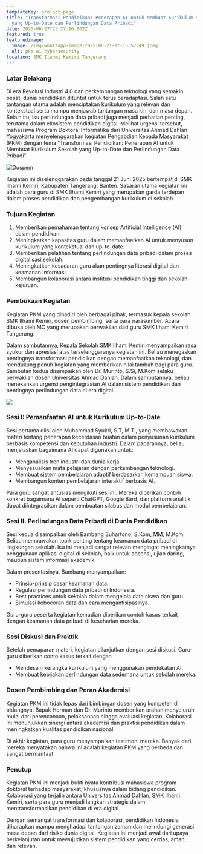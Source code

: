 ```yaml
---
templateKey: project-page
title: "Transformasi Pendidikan: Penerapan AI untuk Membuat Kurikulum Sekolah
  yang Up-to-Date dan Perlindungan Data Pribadi"
date: 2025-06-27T23:27:16.002Z
featured: true
featuredimage:
  image: /img/whatsapp-image-2025-06-21-at-15.57.49.jpeg
  alt: pkm ai cybersecurity
location: SMK Ilahmi Kemiri Tangerang
---
```

### Latar Belakang

Di era Revolusi Industri 4.0 dan perkembangan teknologi yang semakin pesat, dunia pendidikan dituntut untuk terus beradaptasi. Salah satu tantangan utama adalah menciptakan kurikulum yang relevan dan kontekstual serta mampu menjawab tantangan masa kini dan masa depan. Selain itu, isu perlindungan data pribadi juga menjadi perhatian penting, terutama dalam ekosistem pendidikan digital. Melihat urgensi tersebut, mahasiswa Program Doktoral Informatika dari Universitas Ahmad Dahlan Yogyakarta menyelenggarakan kegiatan Pengabdian Kepada Masyarakat (PKM) dengan tema "Transformasi Pendidikan: Penerapan AI untuk Membuat Kurikulum Sekolah yang Up-to-Date dan Perlindungan Data Pribadi".

![](/img/whatsapp-image-2025-06-21-at-15.57.50-1-.jpeg "Dospem")

Kegiatan ini diselenggarakan pada tanggal 21 Juni 2025 bertempat di SMK Ilhami Kemiri, Kabupaten Tangerang, Banten. Sasaran utama kegiatan ini adalah para guru di SMK Ilhami Kemiri yang merupakan garda terdepan dalam proses pendidikan dan pengembangan kurikulum di sekolah.

### Tujuan Kegiatan

1. Memberikan pemahaman tentang konsep Artificial Intelligence (AI) dalam pendidikan.
2. Meningkatkan kapasitas guru dalam memanfaatkan AI untuk menyusun kurikulum yang kontekstual dan up-to-date.
3. Memberikan pelatihan tentang perlindungan data pribadi dalam proses digitalisasi sekolah.
4. Meningkatkan kesadaran guru akan pentingnya literasi digital dan keamanan informasi.
5. Membangun kolaborasi antara institusi pendidikan tinggi dan sekolah kejuruan.

### Pembukaan Kegiatan

Kegiatan PKM yang dihadiri oleh berbagai pihak, termasuk kepala sekolah SMK Ilhami Kemiri, dosen pembimbing, serta para narasumber. Acara dibuka oleh MC yang merupakan perwakilan dari  guru SMK Ilhami Kemiri Tangerang.

Dalam sambutannya, Kepala Sekolah SMK Ilhami Kemiri menyampaikan rasa syukur dan apresiasi atas terselenggaranya kegiatan ini. Beliau menegaskan pentingnya transformasi pendidikan dengan memanfaatkan teknologi, dan mendukung penuh kegiatan yang memberikan nilai tambah bagi para guru. Sambutan kedua disampaikan oleh Dr. Murinto, S.Si, M.Kom selaku perwakilan dosen Universitas Ahmad Dahlan. Dalam sambutannya, beliau menekankan urgensi pengintegrasian AI dalam sistem pendidikan dan pentingnya perlindungan data di era digital.

![](/img/9d3328ab-6a36-4b35-9649-63e97ba5e668.jpg)

### Sesi I: Pemanfaatan AI untuk Kurikulum Up-to-Date

Sesi pertama diisi oleh Muhammad Syukri, S.T, M.TI, yang membawakan materi tentang penerapan kecerdasan buatan dalam penyusunan kurikulum berbasis kompetensi dan kebutuhan industri. Dalam paparannya, beliau menjelaskan bagaimana AI dapat digunakan untuk:

* Menganalisis tren industri dan dunia kerja.
* Menyesuaikan mata pelajaran dengan perkembangan teknologi.
* Membuat sistem pembelajaran adaptif berdasarkan kemampuan siswa.
* Membangun konten pembelajaran interaktif berbasis AI.

Para guru sangat antusias mengikuti sesi ini. Mereka diberikan contoh konkret bagaimana AI seperti ChatGPT, Google Bard, dan platform analitik dapat diintegrasikan dalam pembuatan silabus dan modul pembelajaran.

### Sesi II: Perlindungan Data Pribadi di Dunia Pendidikan

Sesi kedua disampaikan oleh Bambang Suhartono, S.Kom, MM, M.Kom. Beliau membawakan topik penting tentang keamanan data pribadi di lingkungan sekolah. Isu ini menjadi sangat relevan mengingat meningkatnya penggunaan aplikasi digital di sekolah, baik untuk absensi, ujian daring, maupun sistem informasi akademik.

Dalam presentasinya, Bambang menyampaikan:

* Prinsip-prinsip dasar keamanan data.
* Regulasi perlindungan data pribadi di Indonesia.
* Best practices untuk sekolah dalam mengelola data siswa dan guru.
* Simulasi kebocoran data dan cara mengantisipasinya.

Guru-guru peserta kegiatan kemudian diberikan contoh kasus terkait dengan keamanan data pribadi di keseharian mereka.

### Sesi Diskusi dan Praktik

Setelah pemaparan materi, kegiatan dilanjutkan dengan sesi diskusi. Guru-guru diberikan conto kasus terkait dengan

* Mendesain kerangka kurikulum yang menggunakan pendekatan AI.
* Membuat kebijakan perlindungan data sederhana untuk sekolah mereka.

### Dosen Pembimbing dan Peran Akademisi

Kegiatan PKM ini tidak lepas dari bimbingan dosen yang kompeten di bidangnya. Bapak Herman dan Dr. Murinto memberikan arahan menyeluruh mulai dari perencanaan, pelaksanaan hingga evaluasi kegiatan. Kolaborasi ini menunjukkan sinergi antara akademisi dan praktisi pendidikan dalam meningkatkan kualitas pendidikan nasional.

Di akhir kegiatan, para guru menyampaikan testimoni mereka. Banyak dari mereka menyatakan bahwa ini adalah kegiatan PKM yang berbeda dan sangat bermanfaat.

### Penutup

Kegiatan PKM ini menjadi bukti nyata kontribusi mahasiswa program doktoral terhadap masyarakat, khususnya dalam bidang pendidikan. Kolaborasi yang terjalin antara Universitas Ahmad Dahlan, SMK Ilhami Kemiri, serta para guru menjadi langkah strategis dalam mentransformasikan pendidikan di era digital

Dengan semangat transformasi dan kolaborasi, pendidikan Indonesia diharapkan mampu menghadapi tantangan zaman dan melindungi generasi masa depan dari risiko dunia digital. Kegiatan ini menjadi awal dari upaya berkelanjutan untuk mewujudkan sistem pendidikan yang cerdas, aman, dan relevan.